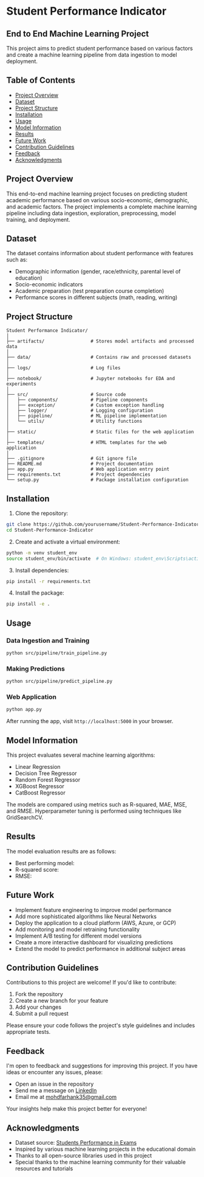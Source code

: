 # Student Performance Indicator
## End to End Machine Learning Project

This project aims to predict student performance based on various factors and create a machine learning pipeline from data ingestion to model deployment.

## Table of Contents
- [Project Overview](#project-overview)
- [Dataset](#dataset)
- [Project Structure](#project-structure)
- [Installation](#installation)
- [Usage](#usage)
- [Model Information](#model-information)
- [Results](#results)
- [Future Work](#future-work)
- [Contribution Guidelines](#contribution-guidelines)
- [Feedback](#feedback)
- [Acknowledgments](#acknowledgments)

## Project Overview

This end-to-end machine learning project focuses on predicting student academic performance based on various socio-economic, demographic, and academic factors. The project implements a complete machine learning pipeline including data ingestion, exploration, preprocessing, model training, and deployment.

## Dataset

The dataset contains information about student performance with features such as:
- Demographic information (gender, race/ethnicity, parental level of education)
- Socio-economic indicators
- Academic preparation (test preparation course completion)
- Performance scores in different subjects (math, reading, writing)

## Project Structure

```
Student Performance Indicator/
│
├── artifacts/                 # Stores model artifacts and processed data
│
├── data/                      # Contains raw and processed datasets
│   
├── logs/                      # Log files
│
├── notebook/                  # Jupyter notebooks for EDA and experiments
│
├── src/                       # Source code
│   ├── components/            # Pipeline components
│   ├── exception/             # Custom exception handling
│   ├── logger/                # Logging configuration
│   ├── pipeline/              # ML pipeline implementation
│   └── utils/                 # Utility functions
│
├── static/                    # Static files for the web application
│
├── templates/                 # HTML templates for the web application
│
├── .gitignore                 # Git ignore file
├── README.md                  # Project documentation
├── app.py                     # Web application entry point
├── requirements.txt           # Project dependencies
└── setup.py                   # Package installation configuration
```

## Installation

1. Clone the repository:
```bash
git clone https://github.com/yourusername/Student-Performance-Indicator.git
cd Student-Performance-Indicator
```

2. Create and activate a virtual environment:
```bash
python -m venv student_env
source student_env/bin/activate  # On Windows: student_env\Scripts\activate
```

3. Install dependencies:
```bash
pip install -r requirements.txt
```

4. Install the package:
```bash
pip install -e .
```

## Usage

### Data Ingestion and Training
```bash
python src/pipeline/train_pipeline.py
```

### Making Predictions
```bash
python src/pipeline/predict_pipeline.py
```

### Web Application
```bash
python app.py
```
After running the app, visit `http://localhost:5000` in your browser.

## Model Information

This project evaluates several machine learning algorithms:
- Linear Regression
- Decision Tree Regressor
- Random Forest Regressor
- XGBoost Regressor
- CatBoost Regressor

The models are compared using metrics such as R-squared, MAE, MSE, and RMSE. Hyperparameter tuning is performed using techniques like GridSearchCV.

## Results

The model evaluation results are as follows:
- Best performing model: 
- R-squared score: 
- RMSE: 

## Future Work

- Implement feature engineering to improve model performance
- Add more sophisticated algorithms like Neural Networks
- Deploy the application to a cloud platform (AWS, Azure, or GCP)
- Add monitoring and model retraining functionality
- Implement A/B testing for different model versions
- Create a more interactive dashboard for visualizing predictions
- Extend the model to predict performance in additional subject areas

## Contribution Guidelines

Contributions to this project are welcome! If you'd like to contribute:

1. Fork the repository
2. Create a new branch for your feature
3. Add your changes
4. Submit a pull request

Please ensure your code follows the project's style guidelines and includes appropriate tests.

## Feedback

I'm open to feedback and suggestions for improving this project. If you have ideas or encounter any issues, please:
- Open an issue in the repository
- Send me a message on [LinkedIn](https://www.linkedin.com/in/mohd-farhankhan/)
- Email me at mohdfarhank35@gmail.com

Your insights help make this project better for everyone!

## Acknowledgments

- Dataset source: [Students Performance in Exams](https://www.kaggle.com/datasets/spscientist/students-performance-in-exams)
- Inspired by various machine learning projects in the educational domain
- Thanks to all open-source libraries used in this project
- Special thanks to the machine learning community for their valuable resources and tutorials
